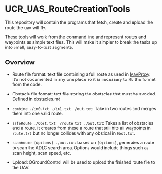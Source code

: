 # UCR_UAS_RouteCreationTools

This repository will contain the programs that fetch, create and upload the route the uav will fly.

These tools will work from the command line and represent routes and waypoints as simple text files.
This will make it simpler to break the tasks up into small, easy-to-test segments.

## Overview

* Route file format: text file containing a full route as used in [MavProxy](https://github.com/ArduPilot/MAVProxy/blob/master/MAVProxy/modules/mavproxy_wp.py). It's not documented in any one place so it is necessary to RE the format from the code.

* Obstacle file format: text file storing the obstacles that must be avoided. Defined in obstacles.md
         
* `combine ./in0.txt ./in1.txt ./out.txt`: Take in two routes and merges them into one valid route.

* `safeRoute ./Obst.txt ./route.txt ./out.txt`: Takes a list of obstacles and a route. It creates from these a route that still hits all waypoints in `route.txt` but no longer collides with any obstical in `Obst.txt`.

* `scanRoute [Options] ./out.txt`: based on `[Options]`, generates a route to scan the ADLC search area. Options would include things such as scan height, scan speed, etc.

* Upload: QGroundControl will be used to upload the finished route file to the UAV.
